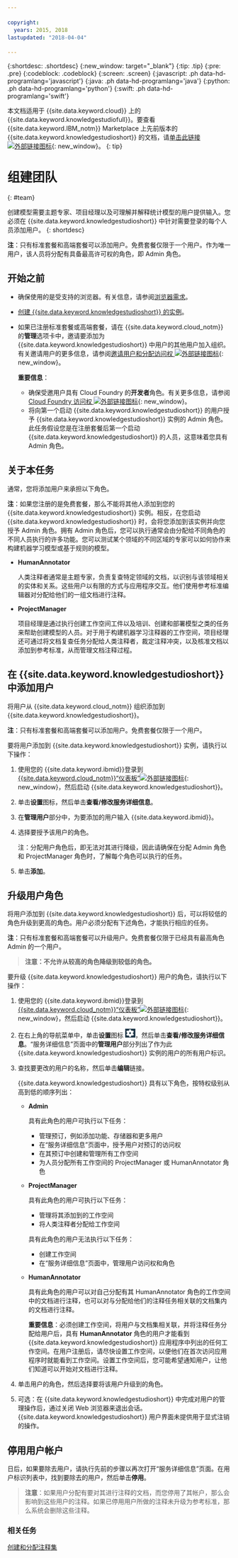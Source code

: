 ```yaml
---

copyright:
  years: 2015, 2018
lastupdated: "2018-04-04"

---
```


{:shortdesc: .shortdesc}
{:new_window: target="_blank"}
{:tip: .tip}
{:pre: .pre}
{:codeblock: .codeblock}
{:screen: .screen}
{:javascript: .ph data-hd-programlang='javascript'}
{:java: .ph data-hd-programlang='java'}
{:python: .ph data-hd-programlang='python'}
{:swift: .ph data-hd-programlang='swift'}

本文档适用于 {{site.data.keyword.cloud}} 上的 {{site.data.keyword.knowledgestudiofull}}。要查看 {{site.data.keyword.IBM_notm}} Marketplace 上先前版本的 {{site.data.keyword.knowledgestudioshort}} 的文档，请[单击此链接 ![外部链接图标](../../icons/launch-glyph.svg "外部链接图标")](https://console.bluemix.net/docs/services/knowledge-studio/team.html){: new_window}。
{: tip}

# 组建团队
{: #team}

创建模型需要主题专家、项目经理以及可理解并解释统计模型的用户提供输入。您必须在 {{site.data.keyword.knowledgestudioshort}} 中针对需要登录的每个人员添加用户。
{: shortdesc}

**注**：只有标准套餐和高端套餐可以添加用户。免费套餐仅限于一个用户。作为唯一用户，该人员将分配有具备最高许可权的角色，即 Admin 角色。

## 开始之前

- 确保使用的是受支持的浏览器。有关信息，请参阅[浏览器需求](/docs/services/watson-knowledge-studio/system-requirements.html)。
- [创建 {{site.data.keyword.knowledgestudioshort}} 的实例](/docs/services/watson-knowledge-studio/tutorials-create-project.html#instance)。
- 如果已注册标准套餐或高端套餐，请在 {{site.data.keyword.cloud_notm}} 的**管理**选项卡中，邀请要添加为 {{site.data.keyword.knowledgestudioshort}} 中用户的其他用户加入组织。有关邀请用户的更多信息，请参阅[邀请用户和分配访问权 ![外部链接图标](../../icons/launch-glyph.svg "外部链接图标")](https://console.bluemix.net/docs/iam/iamuserinv.html){: new_window}。

  **重要信息**：

  - 确保受邀用户具有 Cloud Foundry 的**开发者**角色。有关更多信息，请参阅 [Cloud Foundry 访问权 ![外部链接图标](../../icons/launch-glyph.svg "外部链接图标")](https://console.bluemix.net/docs/iam/cfaccess.html){: new_window}。
  - 将向第一个启动 {{site.data.keyword.knowledgestudioshort}} 的用户授予 {{site.data.keyword.knowledgestudioshort}} 实例的 Admin 角色。此任务假设您是在注册套餐后第一个启动 {{site.data.keyword.knowledgestudioshort}} 的人员，这意味着您具有 Admin 角色。

## 关于本任务

通常，您将添加用户来承担以下角色。

**注**：如果您注册的是免费套餐，那么不能将其他人添加到您的 {{site.data.keyword.knowledgestudioshort}} 实例。相反，在您启动 {{site.data.keyword.knowledgestudioshort}} 时，会将您添加到该实例并向您授予 Admin 角色。拥有 Admin 角色后，您可以执行通常会由分配给不同角色的不同人员执行的许多功能。您可以测试某个领域的不同区域的专家可以如何协作来构建机器学习模型或基于规则的模型。

- **HumanAnnotator**

    人类注释者通常是主题专家，负责复查特定领域的文档，以识别与该领域相关的实体和关系。这些用户以有限的方式与应用程序交互。他们使用参考标准编辑器对分配给他们的一组文档进行注释。

- **ProjectManager**

    项目经理是通过执行创建工作空间工件以及培训、创建和部署模型之类的任务来帮助创建模型的人员。对于用于构建机器学习注释器的工作空间，项目经理还可通过将文档复查任务分配给人类注释者，裁定注释冲突，以及核准文档以添加到参考标准，从而管理文档注释过程。

## 在 {{site.data.keyword.knowledgestudioshort}} 中添加用户

将用户从 {{site.data.keyword.cloud_notm}} 组织添加到 {{site.data.keyword.knowledgestudioshort}}。

**注**：只有标准套餐和高端套餐可以添加用户。免费套餐仅限于一个用户。

要将用户添加到 {{site.data.keyword.knowledgestudioshort}} 实例，请执行以下操作：

1. 使用您的 {{site.data.keyword.ibmid}}登录到 [{{site.data.keyword.cloud_notm}}“仪表板”![外部链接图标](../../icons/launch-glyph.svg "外部链接图标")](https://console.bluemix.net/dashboard/apps/){: new_window}，然后启动 {{site.data.keyword.knowledgestudioshort}}。
1. 单击**设置**图标，然后单击**查看/修改服务详细信息**。
1. 在**管理用户**部分中，为要添加的用户输入 {{site.data.keyword.ibmid}}。
1. 选择要授予该用户的角色。

   注：分配用户角色后，即无法对其进行降级，因此请确保在分配 Admin 角色和 ProjectManager 角色时，了解每个角色可以执行的任务。

1. 单击**添加**。

## 升级用户角色

将用户添加到 {{site.data.keyword.knowledgestudioshort}} 后，可以将较低的角色升级到更高的角色。用户必须分配有下述角色，才能执行相应的任务。

**注**：只有标准套餐和高端套餐可以升级用户。免费套餐仅限于已经具有最高角色 Admin 的一个用户。

> **注意：不允许从较高的角色降级到较低的角色。**

要升级 {{site.data.keyword.knowledgestudioshort}} 用户的角色，请执行以下操作：

1. 使用您的 {{site.data.keyword.ibmid}}登录到 [{{site.data.keyword.cloud_notm}}“仪表板”![外部链接图标](../../icons/launch-glyph.svg "外部链接图标")](https://console.bluemix.net/dashboard/apps/){: new_window}，然后启动 {{site.data.keyword.knowledgestudioshort}}。
1. 在右上角的导航菜单中，单击**设置**图标 ![“设置”图标](images/settings.png)，然后单击**查看/修改服务详细信息**。“服务详细信息”页面中的**管理用户**部分列出了作为此 {{site.data.keyword.knowledgestudioshort}} 实例的用户的所有用户标识。
1. 查找要更改的用户的名称，然后单击**编辑**链接。

    {{site.data.keyword.knowledgestudioshort}} 具有以下角色，按特权级别从高到低的顺序列出：
    - **Admin**

      具有此角色的用户可执行以下任务：

        - 管理预订，例如添加功能、存储器和更多用户
        - 在“服务详细信息”页面中，授予用户对预订的访问权
        - 在其预订中创建和管理所有工作空间
        - 为人员分配所有工作空间的 ProjectManager 或 HumanAnnotator 角色

    - **ProjectManager**

      具有此角色的用户可执行以下任务：

      - 管理将其添加到的工作空间
      - 将人类注释者分配给工作空间

      具有此角色的用户无法执行以下任务：

      - 创建工作空间
      - 在“服务详细信息”页面中，管理用户访问权和角色

    - **HumanAnnotator**

      具有此角色的用户可以对自己分配有其 HumanAnnotator 角色的工作空间中的文档进行注释，也可以对与分配给他们的注释任务相关联的文档集内的文档进行注释。

      **重要信息**：必须创建工作空间，将用户与文档集相关联，并将注释任务分配给用户后，具有 **HumanAnnotator** 角色的用户才能看到 {{site.data.keyword.knowledgestudioshort}} 应用程序中列出的任何工作空间。在用户注册后，请尽快设置工作空间，以便他们在首次访问应用程序时就能看到工作空间。设置工作空间后，您可能希望通知用户，让他们知道可以开始对文档进行注释。

1. 单击用户的角色，然后选择要将该用户升级到的角色。
1. 可选：在 {{site.data.keyword.knowledgestudioshort}} 中完成对用户的管理操作后，通过关闭 Web 浏览器来退出会话。{{site.data.keyword.knowledgestudioshort}} 用户界面未提供用于显式注销的操作。

## 停用用户帐户

日后，如果要除去用户，请执行先前的步骤以再次打开“服务详细信息”页面。在用户标识列表中，找到要除去的用户，然后单击**停用**。

> **注意**：如果用户分配有要对其进行注释的文档，而您停用了其帐户，那么会影响到这些用户的注释。如果已停用用户所做的注释未升级为参考标准，那么系统会删除这些注释。

### 相关任务

[创建和分配注释集](/docs/services/watson-knowledge-studio/documents-for-annotation.html#wks_projdocsets)

